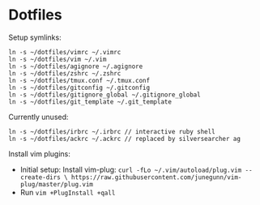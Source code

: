 Dotfiles
========

Setup symlinks:

    ln -s ~/dotfiles/vimrc ~/.vimrc
    ln -s ~/dotfiles/vim ~/.vim
    ln -s ~/dotfiles/agignore ~/.agignore
    ln -s ~/dotfiles/zshrc ~/.zshrc
    ln -s ~/dotfiles/tmux.conf ~/.tmux.conf
    ln -s ~/dotfiles/gitconfig ~/.gitconfig
    ln -s ~/dotfiles/gitignore_global ~/.gitignore_global
    ln -s ~/dotfiles/git_template ~/.git_template

Currently unused:

    ln -s ~/dotfiles/irbrc ~/.irbrc // interactive ruby shell
    ln -s ~/dotfiles/ackrc ~/.ackrc // replaced by silversearcher ag

Install vim plugins:

* Initial setup: Install vim-plug: `curl -fLo ~/.vim/autoload/plug.vim --create-dirs \
    https://raw.githubusercontent.com/junegunn/vim-plug/master/plug.vim`
* Run `vim +PlugInstall +qall`

